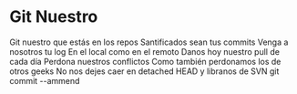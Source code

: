 # Git Nuestro

Git nuestro que estás en los repos
Santificados sean tus commits
Venga a nosotros tu log
En el local como en el remoto
Danos hoy nuestro pull de cada día
Perdona nuestros conflictos
Como también perdonamos los de otros geeks
No nos dejes caer en detached HEAD
y libranos de SVN
git commit --ammend

